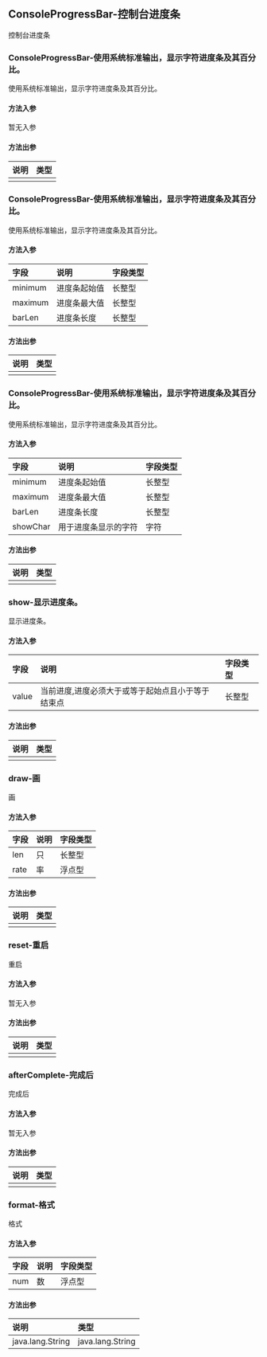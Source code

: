## ConsoleProgressBar-控制台进度条

控制台进度条

### ConsoleProgressBar-使用系统标准输出，显示字符进度条及其百分比。

使用系统标准输出，显示字符进度条及其百分比。

#### 方法入参

暂无入参

#### 方法出参

| 说明 | 类型 |
|:---|:---|
|  |  |

### ConsoleProgressBar-使用系统标准输出，显示字符进度条及其百分比。

使用系统标准输出，显示字符进度条及其百分比。

#### 方法入参

| 字段 | 说明 | 字段类型 |
|:---|:---|:---|
| minimum | 进度条起始值 | 长整型 |
| maximum | 进度条最大值 | 长整型 |
| barLen | 进度条长度 | 长整型 |

#### 方法出参

| 说明 | 类型 |
|:---|:---|
|  |  |

### ConsoleProgressBar-使用系统标准输出，显示字符进度条及其百分比。

使用系统标准输出，显示字符进度条及其百分比。

#### 方法入参

| 字段 | 说明 | 字段类型 |
|:---|:---|:---|
| minimum | 进度条起始值 | 长整型 |
| maximum | 进度条最大值 | 长整型 |
| barLen | 进度条长度 | 长整型 |
| showChar | 用于进度条显示的字符 | 字符 |

#### 方法出参

| 说明 | 类型 |
|:---|:---|
|  |  |

### show-显示进度条。

显示进度条。

#### 方法入参

| 字段 | 说明 | 字段类型 |
|:---|:---|:---|
| value | 当前进度,进度必须大于或等于起始点且小于等于结束点 | 长整型 |

#### 方法出参

| 说明 | 类型 |
|:---|:---|
|  |  |

### draw-画

画

#### 方法入参

| 字段 | 说明 | 字段类型 |
|:---|:---|:---|
| len | 只 | 长整型 |
| rate | 率 | 浮点型 |

#### 方法出参

| 说明 | 类型 |
|:---|:---|
|  |  |

### reset-重启

重启

#### 方法入参

暂无入参

#### 方法出参

| 说明 | 类型 |
|:---|:---|
|  |  |

### afterComplete-完成后

完成后

#### 方法入参

暂无入参

#### 方法出参

| 说明 | 类型 |
|:---|:---|
|  |  |

### format-格式

格式

#### 方法入参

| 字段 | 说明 | 字段类型 |
|:---|:---|:---|
| num | 数 | 浮点型 |

#### 方法出参

| 说明 | 类型 |
|:---|:---|
| java.lang.String | java.lang.String |




